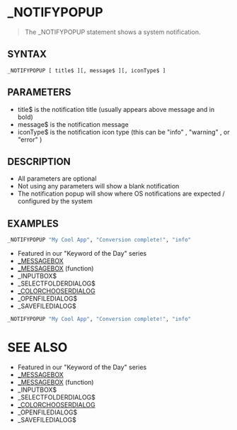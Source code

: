 # _NOTIFYPOPUP
> The _NOTIFYPOPUP statement shows a system notification.

## SYNTAX
`_NOTIFYPOPUP [ title$ ][, message$ ][, iconType$ ]`

## PARAMETERS
* title$ is the notification title (usually appears above message and in bold)
* message$ is the notification message
* iconType$ is the notification icon type (this can be "info" , "warning" , or "error" )


## DESCRIPTION
* All parameters are optional
* Not using any parameters will show a blank notification
* The notification popup will show where OS notifications are expected / configured by the system


## EXAMPLES

```vb
_NOTIFYPOPUP "My Cool App", "Conversion complete!", "info"
```

* Featured in our "Keyword of the Day" series
* [_MESSAGEBOX](_MESSAGEBOX.md)
* [_MESSAGEBOX](_MESSAGEBOX.md) (function)
* _INPUTBOX$
* _SELECTFOLDERDIALOG$
* [_COLORCHOOSERDIALOG](_COLORCHOOSERDIALOG.md)
* _OPENFILEDIALOG$
* _SAVEFILEDIALOG$

```vb
_NOTIFYPOPUP "My Cool App", "Conversion complete!", "info"
```



# SEE ALSO
* Featured in our "Keyword of the Day" series
* [_MESSAGEBOX](_MESSAGEBOX.md)
* [_MESSAGEBOX](_MESSAGEBOX.md) (function)
* _INPUTBOX$
* _SELECTFOLDERDIALOG$
* [_COLORCHOOSERDIALOG](_COLORCHOOSERDIALOG.md)
* _OPENFILEDIALOG$
* _SAVEFILEDIALOG$

